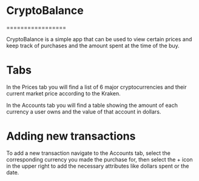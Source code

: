 # CryptoBalance
=================

CryptoBalance is a simple app that can be used to view certain prices and keep track of purchases and the amount spent at the time of the buy.


# Tabs
In the Prices tab you will find a list of 6 major cryptocurrencies and their current market price according to the Kraken.

In the Accounts tab you will find a table showing the amount of each currency a user owns and the value of that account in dollars.

# Adding new transactions

To add a new transaction navigate to the Accounts tab, select the corresponding currency you made the purchase for, then select the + icon in the upper right to add the necessary attributes like dollars spent or the date.
